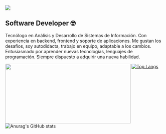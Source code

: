<img align="center" src="https://media.giphy.com/media/XzUQTy8Ia9ajYvQN1H/giphy.gif" class="responsive">

## Software Developer 🤓

Tecnólogo en Análisis y Desarrollo de Sistemas de Información.
Con experiencia en backend, frontend y soporte de aplicaciones.
Me gustan los desafíos, soy autodidacta, trabajo en equipo, adaptable a
los cambios. Entusiasmado por aprender nuevas tecnologías, lenguajes de programación.
Siempre dispuesto a adquirir una nueva habilidad.

<img align="left" src="https://github.com/yosefBP/yosefBP/blob/master/lenguajes.png" height="190" width="400" class="responsive">

[![Top Langs](https://github-readme-stats.vercel.app/api/top-langs/?username=yosefBP&layout=compact&&langs_count=8)](https://github.com/yosefBP/github-readme-stats)

![Anurag's GitHub stats](https://github-readme-stats.vercel.app/api?username=yosefBP&show_icons=true&theme=radical&custom_title=GitHubStats&&hide=stars,prs,issues,contribs)

